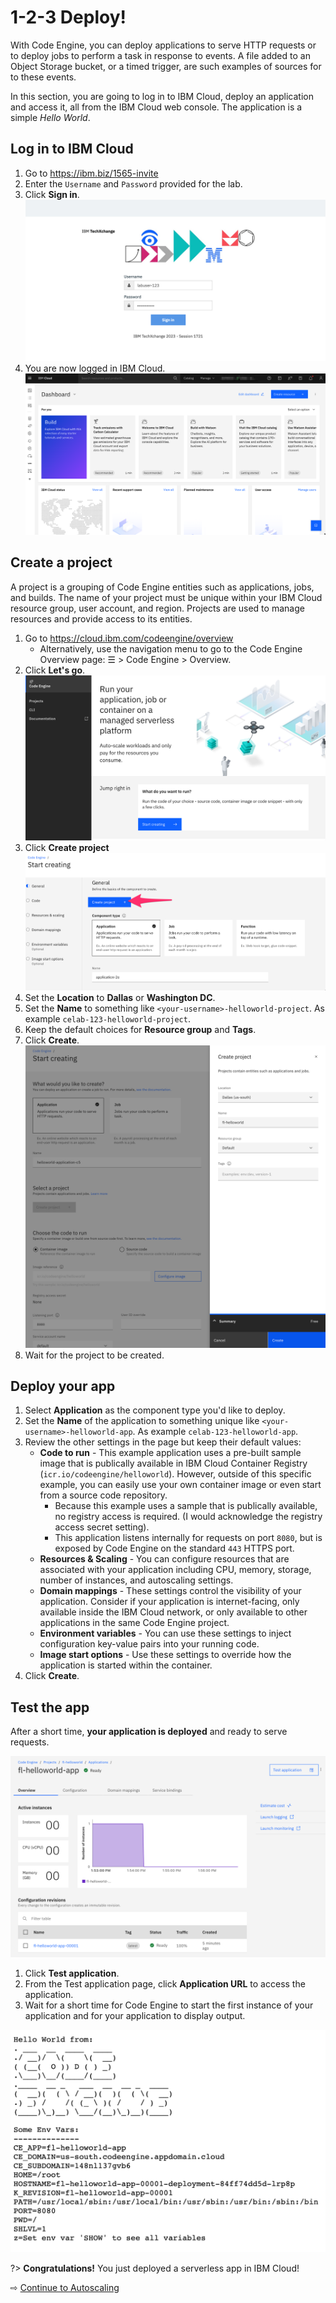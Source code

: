 # 1-2-3 Deploy!

With Code Engine, you can deploy applications to serve HTTP requests or to deploy jobs to perform a task in response to events. A file added to an Object Storage bucket, or a timed trigger, are such examples of sources for to these events.

In this section, you are going to log in to IBM Cloud, deploy an application and access it, all from the IBM Cloud web console. The application is a simple _Hello World_.

## Log in to IBM Cloud

1. Go to https://ibm.biz/1565-invite
1. Enter the `Username` and `Password` provided for the lab.
1. Click **Sign in**.
  ![](images/10-login.png ':size=600')
1. You are now logged in IBM Cloud.
  ![](images/10-logged.png ':size=600')

## Create a project

A project is a grouping of Code Engine entities such as applications, jobs, and builds. The name of your project must be unique within your IBM Cloud resource group, user account, and region. Projects are used to manage resources and provide access to its entities.

1. Go to https://cloud.ibm.com/codeengine/overview
   * Alternatively, use the navigation menu to go to the Code Engine Overview page: ☰ > Code Engine > Overview.
1. Click **Let's go**.
  ![](images/10-landing.png ':size=400')
1. Click **Create project**
  ![](images/10-click-create-project.png ':size=400')
1. Set the **Location** to **Dallas** or **Washington DC**.
1. Set the **Name** to something like `<your-username>-helloworld-project`. As example `celab-123-helloworld-project`.
1. Keep the default choices for **Resource group** and **Tags**.
1. Click **Create**.
  ![](images/10-create-project.png ':size=400')
1. Wait for the project to be created.

## Deploy your app

1. Select **Application** as the component type you'd like to deploy.
1. Set the **Name** of the application to something unique like `<your-username>-helloworld-app`. As example `celab-123-helloworld-app`.
1. Review the other settings in the page but keep their default values:
   * **Code to run** - This example application uses a pre-built sample image that is publically available in IBM Cloud Container Registry (`icr.io/codeengine/helloworld`). However, outside of this specific example, you can easily use your own container image or even start from a source code repository.
      * Because this example uses a sample that is publically available, no registry access is required. (I would acknowledge the registry access secret setting).
      * This application listens internally for requests on port `8080`, but is exposed by Code Engine on the standard `443` HTTPS port.
   * **Resources & Scaling** - You can configure resources that are associated with your application including CPU, memory, storage, number of instances, and autoscaling settings.
   * **Domain mappings** - These settings control the visibility of your application. Consider if your application is internet-facing, only available inside the IBM Cloud network, or only available to other applications in the same Code Engine project.
   * **Environment variables** - You can use these settings to inject configuration key-value pairs into your running code.
   * **Image start options** - Use these settings to override how the application is started within the container.
1. Click **Create**.

## Test the app

After a short time, **your application is deployed** and ready to serve requests. 

![](images/10-app-running.png ':size=400')

1. Click **Test application**.
1. From the Test application page, click **Application URL** to access the application.
1. Wait for a short time for Code Engine to start the first instance of your application and for your application to display output.

![](images/10-app-output.png ':size=400')

?> **Congratulations!** You just deployed a serverless app in IBM Cloud!

⇨ [Continue to Autoscaling](20-scaling.md)